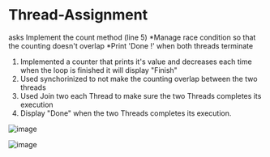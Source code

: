 # Thread-Assignment
asks Implement the count method (line 5)
*Manage race condition so that the counting doesn't overlap 
*Print 'Done !' when both threads terminate

1) Implemented a counter that prints it's value and decreases each time when the loop is finished it will display "Finish" 
2) Used synchorinized to not make the counting overlap between the two threads
3) Used Join two each Thread to make sure the two Threads completes its execution 
4) Display "Done" when the two Threads completes its execution.



![image](https://user-images.githubusercontent.com/71673006/143062591-1c191271-b7f6-45a4-8058-c9c614a93755.png)


![image](https://user-images.githubusercontent.com/71673006/143062955-af9ed383-0c02-40b4-84f2-5478bbd19f07.png)

